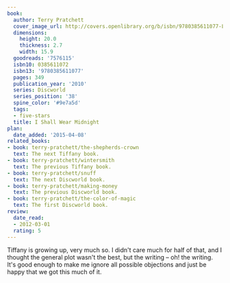 ```yaml
---
book:
  author: Terry Pratchett
  cover_image_url: http://covers.openlibrary.org/b/isbn/9780385611077-L.jpg
  dimensions:
    height: 20.0
    thickness: 2.7
    width: 15.9
  goodreads: '7576115'
  isbn10: 0385611072
  isbn13: '9780385611077'
  pages: 349
  publication_year: '2010'
  series: Discworld
  series_position: '38'
  spine_color: '#9e7a5d'
  tags:
  - five-stars
  title: I Shall Wear Midnight
plan:
  date_added: '2015-04-08'
related_books:
- book: terry-pratchett/the-shepherds-crown
  text: The next Tiffany book.
- book: terry-pratchett/wintersmith
  text: The previous Tiffany book.
- book: terry-pratchett/snuff
  text: The next Discworld book.
- book: terry-pratchett/making-money
  text: The previous Discworld book.
- book: terry-pratchett/the-color-of-magic
  text: The first Discworld book.
review:
  date_read:
  - 2012-03-01
  rating: 5
---
```


Tiffany is growing up, very much so. I didn't care much for half of that, and I thought the general plot wasn't the
best, but the writing – oh! the writing. It's good enough to make me ignore all possible objections and just be happy
that we got this much of it.
